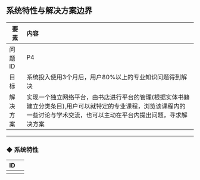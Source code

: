 ## 系统特性与解决方案边界

| 要素 | 内容 |
| --- | :--- |
| 问题ID | P4 |
| 目标 | 系统投入使用3个月后，用户80%以上的专业知识问题得到解决 |
| 解决方案 | 实现一个独立网络平台，由书店进行平台的管理\(根据实体书籍建立分类条目\),用户可以就特定的专业课程，浏览该课程内的一些讨论与学术交流，也可以主动在平台内提出问题，寻求解决方案 |

---

### ◆  系统特性

| ID |  |
| --- | --- |
|  |  |



